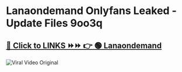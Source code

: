 
 # Lanaondemand Onlyfans Leaked - Update Files 9oo3q

## <h2><a href="https://clipsfans.com/Lanaondemand&ref=git">🔗 Click to LINKS ⏩⏩ 👉 🟢 Lanaondemand </a></h2>

<a href="https://clipsfans.com/Lanaondemand&ref=git" rel="nofollow" data-target="animated-image.originalLink"><img src="https://i.ibb.co.com/xMMVF88/686577567.gif" alt="Viral Video Original" style="max-width: 100%; display: inline-block;" data-target="animated-image.originalImage"></a>

